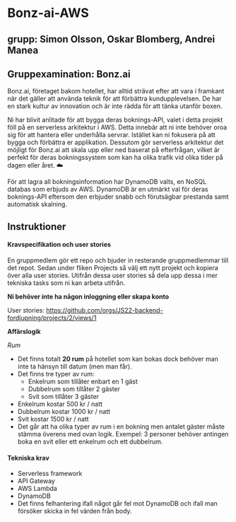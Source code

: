 # Bonz-ai-AWS

## grupp: Simon Olsson, Oskar Blomberg, Andrei Manea

## Gruppexamination: Bonz.ai

Bonz.ai, företaget bakom hotellet, har alltid strävat efter att vara i framkant när det gäller att använda teknik för att förbättra kundupplevelsen. De har en stark kultur av innovation och är inte rädda för att tänka utanför boxen.

Ni har blivit anlitade för att bygga deras boknings-API, valet i detta projekt föll på en serverless arkitektur i AWS. Detta innebär att ni inte behöver oroa sig för att hantera eller underhålla servrar. Istället kan ni fokusera på att bygga och förbättra er applikation. Dessutom gör serverless arkitektur det möjligt för Bonz.ai att skala upp eller ned baserat på efterfrågan, vilket är perfekt för deras bokningssystem som kan ha olika trafik vid olika tider på dagen eller året. ☁️

För att lagra all bokningsinformation har DynamoDB valts, en NoSQL databas som erbjuds av AWS. DynamoDB är en utmärkt val för deras boknings-API eftersom den erbjuder snabb och förutsägbar prestanda samt automatisk skalning.

## Instruktioner

#### Kravspecifikation och user stories

En gruppmedlem gör ett repo och bjuder in resterande gruppmedlemmar till det repot. Sedan under fliken Projects så välj ett nytt projekt och kopiera över alla user stories. Utifrån dessa user stories så dela upp dessa i mer tekniska tasks som ni kan arbeta utifrån.

**Ni behöver inte ha någon inloggning eller skapa konto**

User stories: https://github.com/orgs/JS22-backend-fordjupning/projects/2/views/1

**Affärslogik**

_Rum_

- Det finns totalt **20 rum** på hotellet som kan bokas dock behöver man inte ta hänsyn till datum (men man får).
- Det finns tre typer av rum:
  - Enkelrum som tillåter enbart en 1 gäst
  - Dubbelrum som tillåter 2 gäster
  - Svit som tillåter 3 gäster
- Enkelrum kostar 500 kr / natt
- Dubbelrum kostar 1000 kr / natt
- Svit kostar 1500 kr / natt
- Det går att ha olika typer av rum i en bokning men antalet gäster måste stämma överens med ovan logik. Exempel: 3 personer behöver antingen boka en svit eller ett enkelrum och ett dubbelrum.

#### Tekniska krav

- Serverless framework
- API Gateway
- AWS Lambda
- DynamoDB
- Det finns felhantering ifall något går fel mot DynamoDB och ifall man försöker skicka in fel värden från body.
